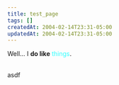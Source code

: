 ```yaml
---
title: test_page
tags: []
createdAt: 2004-02-14T23:31-05:00
updatedAt: 2004-02-14T23:31-05:00
---
```


Well... I <span style="font-weight: bold;">do like</span> <span style="color: rgb(51, 255, 255);">things</span>.<br /><br /><p>asdf<br /></p><p><br /></p>


